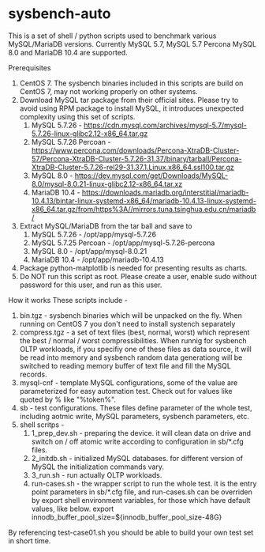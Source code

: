 # sysbench-auto

This is a set of shell / python scripts used to benchmark various 
MySQL/MariaDB versions. Currently MySQL 5.7, MySQL 5.7 Percona
MySQL 8.0 and MariaDB 10.4 are supported.

Prerequisites 
1. CentOS 7. The sysbench binaries included in this scripts
   are build on CentOS 7, may not working properly on other
   systems.
2. Download MySQL tar package from their official sites. Please
   try to avoid using RPM package to install MySQL, it introduces
   unexpected complexity using this set of scripts.
    1) MySQL 5.7.26         - https://cdn.mysql.com/archives/mysql-5.7/mysql-5.7.26-linux-glibc2.12-x86_64.tar.gz
    2) MySQL 5.7.26 Percoan - https://www.percona.com/downloads/Percona-XtraDB-Cluster-57/Percona-XtraDB-Cluster-5.7.26-31.37/binary/tarball/Percona-XtraDB-Cluster-5.7.26-rel29-31.37.1.Linux.x86_64.ssl100.tar.gz
    3) MySQL 8.0            - https://dev.mysql.com/get/Downloads/MySQL-8.0/mysql-8.0.21-linux-glibc2.12-x86_64.tar.xz
    4) MariaDB 10.4         - https://downloads.mariadb.org/interstitial/mariadb-10.4.13/bintar-linux-systemd-x86_64/mariadb-10.4.13-linux-systemd-x86_64.tar.gz/from/https%3A//mirrors.tuna.tsinghua.edu.cn/mariadb/
3. Extract MySQL/MariaDB from the tar ball and save to
    1) MySQL 5.7.26         - /opt/app/mysql-5.7.26
    2) MySQL 5.7.25 Percoan - /opt/app/mysql-5.7.26-percona
    3) MySQL 8.0            - /opt/app/mysql-8.0.21
    4) MariaDB 10.4         - /opt/app/mariadb-10.4.13
4. Package python-matplotlib is needed for presenting results as charts.
5. Do NOT run this script as root. Please create a user, enable sudo without
   password for this user, and run as this user.

How it works
These scripts include -
1. bin.tgz - sysbench binaries which will be unpacked on the fly. When running
   on CentOS 7 you don't need to install systench separately
2. compress.tgz - a set of text files (best, normal, worst) which represent
   the best / normal / worst compressibilities. When runnig for sysbench OLTP
   workloads, if you specifiy one of these files as data source, it will be
   read into memory and sysbench random data generationg will be switched to
   reading memory buffer of text file and fill the MySQL records.
3. mysql-cnf - template MySQL configurations, some of the value are parameterized
   for easy automation test. Check out for values like quoted by % like "%token%".
4. sb - test configurations. These files define parameter of the whole test,
   including aotmic write, MySQL parameters, sysbench parameters, etc.
5. shell scritps -
   1) 1_prep_dev.sh - preparing the device. it will clean data on drive and switch
      on / off atomic write according to configuration in sb/*.cfg files.
   2) 2_initdb.sh - initialized MySQL databases. for different version of MySQL the
      initialization commands vary.
   3) 3_run.sh - run actually OLTP workloads. 
   4) run-cases.sh - the wrapper script to run the whole test. it is the entry point
   parameters in sb/*.cfg file, and run-cases.sh can be overriden by export shell
   environment variables, for those which have default values, like below.
      export innodb_buffer_pool_size=${innodb_buffer_pool_size-48G}
 
By referencing test-case01.sh you should be able to build your own test set
in short time.
